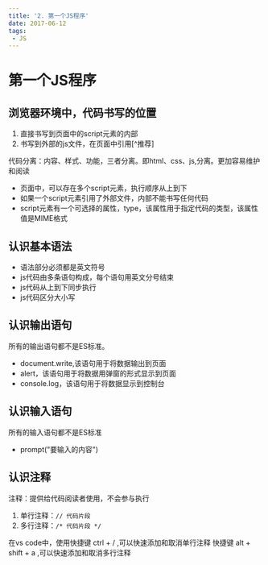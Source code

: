 ```yaml
---
title: '2. 第一个JS程序'
date: 2017-06-12
tags:
 - JS
---
```

# 第一个JS程序

## 浏览器环境中，代码书写的位置

1. 直接书写到页面中的script元素的内部
2. 书写到外部的js文件，在页面中引用[^推荐]  

代码分离：内容、样式、功能，三者分离。即html、css、js,分离。更加容易维护和阅读
  
- 页面中，可以存在多个script元素，执行顺序从上到下
- 如果一个script元素引用了外部文件，内部不能书写任何代码
- script元素有一个可选择的属性，type，该属性用于指定代码的类型，该属性值是MIME格式

## 认识基本语法

* 语法部分必须都是英文符号
* js代码由多条语句构成，每个语句用英文分号结束
* js代码从上到下同步执行
* js代码区分大小写

## 认识输出语句

所有的输出语句都不是ES标准。

+ document.write,该语句用于将数据输出到页面
+ alert，该语句用于将数据用弹窗的形式显示到页面
+ console.log，该语句用于将数据显示到控制台

## 认识输入语句

所有的输入语句都不是ES标准

- prompt("要输入的内容")

## 认识注释

注释：提供给代码阅读者使用，不会参与执行

1. 单行注释：`// 代码片段`
2. 多行注释：`/* 代码片段 */`

在vs code中，使用快捷键 ctrl + / ,可以快速添加和取消单行注释
快捷键 alt + shift + a ,可以快速添加和取消多行注释


